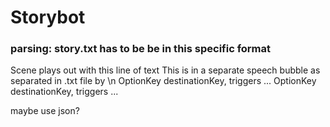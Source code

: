 # Storybot

### parsing: story.txt has to be be in this specific format  
<segment>
Scene plays out with this line of text  
This is in a separate speech bubble as separated in .txt file by \n  
<options>
OptionKey destinationKey, triggers ...
OptionKey destinationKey, triggers ...
</options>  
</segment>  
  
maybe use json?